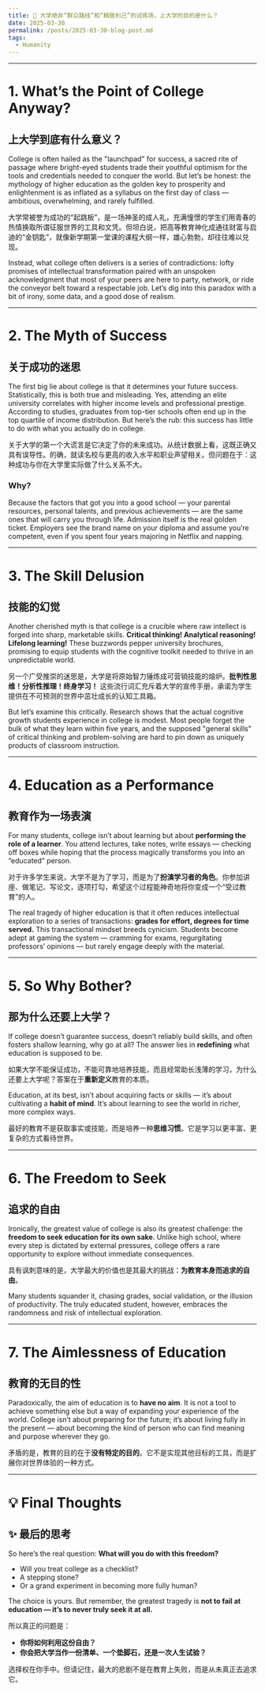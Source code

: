 ```yaml
---
title: 🎉 大学绝非“群众路线”和“精致利己”的试炼场，上大学的目的是什么？
date: 2025-03-30
permalink: /posts/2025-03-30-blog-post.md
tags:
  - Humanity
---
```


----
# 1. What’s the Point of College Anyway?  
## 上大学到底有什么意义？

College is often hailed as the "launchpad" for success, a sacred rite of passage where bright-eyed students trade their youthful optimism for the tools and credentials needed to conquer the world. But let’s be honest: the mythology of higher education as the golden key to prosperity and enlightenment is as inflated as a syllabus on the first day of class — ambitious, overwhelming, and rarely fulfilled.  

大学常被誉为成功的“起跳板”，是一场神圣的成人礼，充满憧憬的学生们用青春的热情换取所谓征服世界的工具和文凭。但坦白说，把高等教育神化成通往财富与启迪的“金钥匙”，就像新学期第一堂课的课程大纲一样，雄心勃勃，却往往难以兑现。  

Instead, what college often delivers is a series of contradictions: lofty promises of intellectual transformation paired with an unspoken acknowledgment that most of your peers are here to party, network, or ride the conveyor belt toward a respectable job. Let’s dig into this paradox with a bit of irony, some data, and a good dose of realism.  

---

# 2. The Myth of Success  
## 关于成功的迷思

The first big lie about college is that it determines your future success. Statistically, this is both true and misleading. Yes, attending an elite university correlates with higher income levels and professional prestige. According to studies, graduates from top-tier schools often end up in the top quartile of income distribution. But here’s the rub: this success has little to do with what you actually do in college.  

关于大学的第一个大谎言是它决定了你的未来成功。从统计数据上看，这既正确又具有误导性。的确，就读名校与更高的收入水平和职业声望相关。但问题在于：这种成功与你在大学里实际做了什么关系不大。  

### Why?  

Because the factors that got you into a good school — your parental resources, personal talents, and previous achievements — are the same ones that will carry you through life. Admission itself is the real golden ticket. Employers see the brand name on your diploma and assume you’re competent, even if you spent four years majoring in Netflix and napping.  

---

# 3. The Skill Delusion  
## 技能的幻觉

Another cherished myth is that college is a crucible where raw intellect is forged into sharp, marketable skills. **Critical thinking! Analytical reasoning! Lifelong learning!** These buzzwords pepper university brochures, promising to equip students with the cognitive toolkit needed to thrive in an unpredictable world.  

另一个广受推崇的迷思是，大学是将原始智力锤炼成可营销技能的熔炉。**批判性思维！分析性推理！终身学习！** 这些流行词汇充斥着大学的宣传手册，承诺为学生提供在不可预测的世界中茁壮成长的认知工具箱。  

But let’s examine this critically. Research shows that the actual cognitive growth students experience in college is modest. Most people forget the bulk of what they learn within five years, and the supposed "general skills" of critical thinking and problem-solving are hard to pin down as uniquely products of classroom instruction.  

---

# 4. Education as a Performance  
## 教育作为一场表演

For many students, college isn’t about learning but about **performing the role of a learner**. You attend lectures, take notes, write essays — checking off boxes while hoping that the process magically transforms you into an “educated” person.  

对于许多学生来说，大学不是为了学习，而是为了**扮演学习者的角色**。你参加讲座、做笔记、写论文，逐项打勾，希望这个过程能神奇地将你变成一个“受过教育”的人。  

The real tragedy of higher education is that it often reduces intellectual exploration to a series of transactions: **grades for effort, degrees for time served.** This transactional mindset breeds cynicism. Students become adept at gaming the system — cramming for exams, regurgitating professors’ opinions — but rarely engage deeply with the material.  

---

# 5. So Why Bother?  
## 那为什么还要上大学？

If college doesn’t guarantee success, doesn’t reliably build skills, and often fosters shallow learning, why go at all? The answer lies in **redefining** what education is supposed to be.  

如果大学不能保证成功，不能可靠地培养技能，而且经常助长浅薄的学习，为什么还要上大学呢？答案在于**重新定义**教育的本质。  

Education, at its best, isn’t about acquiring facts or skills — it’s about cultivating a **habit of mind**. It’s about learning to see the world in richer, more complex ways.  

最好的教育不是获取事实或技能，而是培养一种**思维习惯**。它是学习以更丰富、更复杂的方式看待世界。  

---

# 6. The Freedom to Seek  
## 追求的自由

Ironically, the greatest value of college is also its greatest challenge: the **freedom to seek education for its own sake**. Unlike high school, where every step is dictated by external pressures, college offers a rare opportunity to explore without immediate consequences.  

具有讽刺意味的是，大学最大的价值也是其最大的挑战：**为教育本身而追求的自由**。  

Many students squander it, chasing grades, social validation, or the illusion of productivity. The truly educated student, however, embraces the randomness and risk of intellectual exploration.  

---

# 7. The Aimlessness of Education  
## 教育的无目的性

Paradoxically, the aim of education is to **have no aim**. It is not a tool to achieve something else but a way of expanding your experience of the world. College isn’t about preparing for the future; it’s about living fully in the present — about becoming the kind of person who can find meaning and purpose wherever they go.  

矛盾的是，教育的目的在于**没有特定的目的**。它不是实现其他目标的工具，而是扩展你对世界体验的一种方式。  

---

# 💡 Final Thoughts  
## ✨ 最后的思考

So here’s the real question: **What will you do with this freedom?**  
- Will you treat college as a checklist?  
- A stepping stone?  
- Or a grand experiment in becoming more fully human?  

The choice is yours. But remember, the greatest tragedy is **not to fail at education — it’s to never truly seek it at all.**  

所以真正的问题是：  
- **你将如何利用这份自由？**  
- **你会把大学当作一份清单、一个垫脚石，还是一次人生试验？**  

选择权在你手中。但请记住，最大的悲剧不是在教育上失败，而是从未真正去追求它。  

